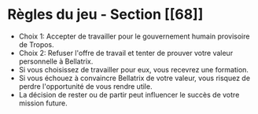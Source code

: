 # Règles du jeu - Section [[68]]

- Choix 1: Accepter de travailler pour le gouvernement humain provisoire de Tropos.
- Choix 2: Refuser l'offre de travail et tenter de prouver votre valeur personnelle à Bellatrix.
- Si vous choisissez de travailler pour eux, vous recevrez une formation.
- Si vous échouez à convaincre Bellatrix de votre valeur, vous risquez de perdre l'opportunité de vous rendre utile.
- La décision de rester ou de partir peut influencer le succès de votre mission future.